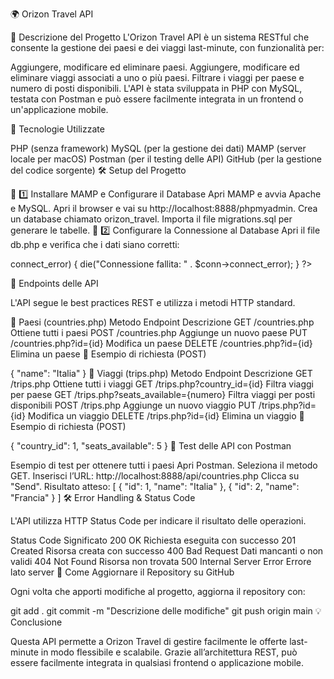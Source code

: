 🌍 Orizon Travel API

📌 Descrizione del Progetto
L'Orizon Travel API è un sistema RESTful che consente la gestione dei paesi e dei viaggi last-minute, con funzionalità per:

Aggiungere, modificare ed eliminare paesi.
Aggiungere, modificare ed eliminare viaggi associati a uno o più paesi.
Filtrare i viaggi per paese e numero di posti disponibili.
L'API è stata sviluppata in PHP con MySQL, testata con Postman e può essere facilmente integrata in un frontend o un'applicazione mobile.

🚀 Tecnologie Utilizzate

PHP (senza framework)
MySQL (per la gestione dei dati)
MAMP (server locale per macOS)
Postman (per il testing delle API)
GitHub (per la gestione del codice sorgente)
🛠 Setup del Progetto

📌 1️⃣ Installare MAMP e Configurare il Database
Apri MAMP e avvia Apache e MySQL.
Apri il browser e vai su http://localhost:8888/phpmyadmin.
Crea un database chiamato orizon_travel.
Importa il file migrations.sql per generare le tabelle.
📌 2️⃣ Configurare la Connessione al Database
Apri il file db.php e verifica che i dati siano corretti:

<?php
$host = "localhost";
$user = "root";
$password = "root";  // Password predefinita di MAMP
$database = "orizon_travel";

$conn = new mysqli($host, $user, $password, $database);
if ($conn->connect_error) {
    die("Connessione fallita: " . $conn->connect_error);
}
?>
📡 Endpoints delle API

L'API segue le best practices REST e utilizza i metodi HTTP standard.

📌 Paesi (countries.php)
Metodo	Endpoint	Descrizione
GET	/countries.php	Ottiene tutti i paesi
POST	/countries.php	Aggiunge un nuovo paese
PUT	/countries.php?id={id}	Modifica un paese
DELETE	/countries.php?id={id}	Elimina un paese
📌 Esempio di richiesta (POST)

{
  "name": "Italia"
}
📌 Viaggi (trips.php)
Metodo	Endpoint	Descrizione
GET	/trips.php	Ottiene tutti i viaggi
GET	/trips.php?country_id={id}	Filtra viaggi per paese
GET	/trips.php?seats_available={numero}	Filtra viaggi per posti disponibili
POST	/trips.php	Aggiunge un nuovo viaggio
PUT	/trips.php?id={id}	Modifica un viaggio
DELETE	/trips.php?id={id}	Elimina un viaggio
📌 Esempio di richiesta (POST)

{
  "country_id": 1,
  "seats_available": 5
}
🔎 Test delle API con Postman

Esempio di test per ottenere tutti i paesi
Apri Postman.
Seleziona il metodo GET.
Inserisci l’URL:
http://localhost:8888/api/countries.php
Clicca su "Send".
Risultato atteso:
[
  { "id": 1, "name": "Italia" },
  { "id": 2, "name": "Francia" }
]
🛠 Error Handling & Status Code

L'API utilizza HTTP Status Code per indicare il risultato delle operazioni.

Status Code	Significato
200 OK	Richiesta eseguita con successo
201 Created	Risorsa creata con successo
400 Bad Request	Dati mancanti o non validi
404 Not Found	Risorsa non trovata
500 Internal Server Error	Errore lato server
📌 Come Aggiornare il Repository su GitHub

Ogni volta che apporti modifiche al progetto, aggiorna il repository con:

git add .
git commit -m "Descrizione delle modifiche"
git push origin main
💡 Conclusione

Questa API permette a Orizon Travel di gestire facilmente le offerte last-minute in modo flessibile e scalabile.
Grazie all’architettura REST, può essere facilmente integrata in qualsiasi frontend o applicazione mobile.

